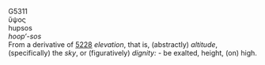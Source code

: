 <body>
  <p>G5311<br>  ὕψος  <br> hupsos  <br><i>hoop‘-sos </i><br>From a derivative of <a href="g5228.htm">5228</a>  <i>elevation</i>, that is, (abstractly) <i>altitude</i>, (specifically) the <i>sky</i>, or (figuratively) <i>dignity:</i> - be exalted, height, (on) high.<br></p>
 </body>